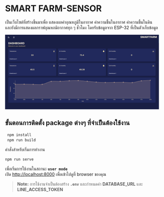# SMART FARM-SENSOR 

เป็นเว็บไซต์ที่สร้างขึ้นมาเพื่อ แสดงผลค่าอุณหภูมิในอากาศ ค่าความชื้นในอากาศ ค่าความชื้นในดิน และยังมีการแสดงผลกราฟอุณหภมิอากาศทุก ๆ ชั่วโมง โดยรับข้อมูลจาก ESP-32 ที่เป็นตัวเก็บข้อมูล

![dashboard-image](https://github.com/sor973/Farm-sensor/blob/main/public/dashboard.png?raw=true)

## ขั้นตอนการติดตั้ง package ต่างๆ ที่จำเป็นต้องใช้งาน
```bash
 npm install
 npm run build
 ```
 
คำสั่งสำหรับเริ่มการทำงาน

```bash
npm run serve
```
เพื่อเริ่มการใช้งานในสถานะ **`user mode`** \
เปิด [http://localhost:8000](http://localhost:8000) เพื่อเข้าไปดูที่ browser ของคุณ

> **Note:** การใช้งานจำเป็นต้องสร้าง **`.env`** และกำหนดค่า **DATABASE_URL** และ **LINE_ACCESS_TOKEN**



